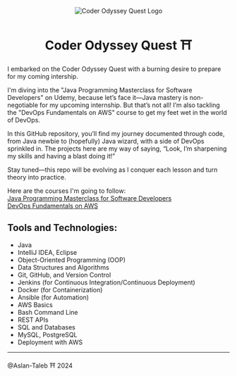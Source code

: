 <p align="center">
  <img width="" src="https://media.giphy.com/media/jzHFPlw89eTqU/giphy.gif" align="center" alt="Coder Odyssey Quest Logo" />
  <h1 align="center">Coder Odyssey Quest ⛩️ </h1>
</p>

I embarked on the Coder Odyssey Quest with a burning desire to prepare for my coming intership. 

I'm diving into the "Java Programming Masterclass for Software Developers" on Udemy, because let’s face it—Java mastery is non-negotiable for my upcoming internship. But that’s not all! I’m also tackling the "DevOps Fundamentals on AWS" course to get my feet wet in the world of DevOps.

In this GitHub repository, you’ll find my journey documented through code, from Java newbie to (hopefully) Java wizard, with a side of DevOps sprinkled in. The projects here are my way of saying, “Look, I’m sharpening my skills and having a blast doing it!”

Stay tuned—this repo will be evolving as I conquer each lesson and turn theory into practice.





Here are the courses I'm going to follow:  
[Java Programming Masterclass for Software Developers](https://www.udemy.com/course/java-the-complete-java-developer-course/?couponCode=SKILLS4SALE)  
[DevOps Fundamentals on AWS](https://www.udemy.com/course/devops-fundamentals-aws/learn/lecture/20541420?start=0#overview)

## Tools and Technologies:

- Java
- IntelliJ IDEA, Eclipse
- Object-Oriented Programming (OOP)
- Data Structures and Algorithms
- Git, GitHub, and Version Control
- Jenkins (for Continuous Integration/Continuous Deployment)
- Docker (for Containerization)
- Ansible (for Automation)
- AWS Basics
- Bash Command Line
- REST APIs
- SQL and Databases
- MySQL, PostgreSQL
- Deployment with AWS

---

@Aslan-Taleb ⛩️  2024
